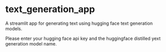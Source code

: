 # text_generation_app

A streamlit app for generating text using hugging face text generation models.

Please enter your hugging face api key and the huggingface distilled yext generation model name.
